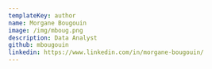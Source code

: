 ```yaml
---
templateKey: author
name: Morgane Bougouin
image: /img/mboug.png
description: Data Analyst
github: mbougouin
linkedin: https://www.linkedin.com/in/morgane-bougouin/
---
```

